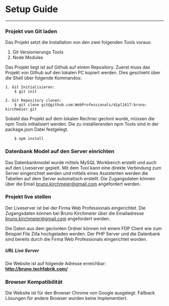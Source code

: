 # Setup Guide #
----------


### Projekt von Git laden  ###

Das Projekt setzt die Installation von den zwei folgenden Tools voraus:

1. Git Versionierungs Tools
2. Node Modules

Das Projekt liegt ist auf Github auf einem Repository. Zuerst muss das Projekt von Github auf den lokalen PC kopiert werden. Dies geschieht über die Shell über folgende Kommandos:

    1. Git Initialisieren:
		$ git init

    2. Git Repository clonen:
		$ git clone git@github.com:WebProfessionals/dipl1617-bruno-kirchmeier.git


Sobald das Projekt auf dem lokalen Rechner geclont wurde, müssen die npm Tools initialisiert werden.
Die zu installierenden npm Tools sind in der package.json Datei festgelegt.

		$ npm install


### Datenbank Model auf den Server einrichten  ###
Das Datenbankmodel wurde mittels MySQL Workbench erstellt und auch auf den Liveserver gepielt. Mit dem Tool kann eine direkte Verbindung zum Server eingerichtet werden und mittels eines Assistenten werden die Tabellen auf dem Server automatisch erstellt. Die Zugangsdaten können über die Email bruno.kirchmeier@gmail.com angefordert werden.



### Projekt live stellen  ###
Der Liveserver ist bei der Firma Web Professionals eingerichtet. Die Zugangsdaten können bei Bruno Kirchmeier über die Emailadresse bruno.kirchmeier@gmail.com angefordert werden.

Die Daten aus dem geclonten Ordner können mit einem FDP Client wie zum Beispiel File Zilla hochgeladen werden. Der PHP Server und die Datenbank sind bereits durch die Firma Web Professionals eingerichtet worden.

##### URL Live Server #####
Die Website ist auf folgende Adresse erreichbar: **http://bruno.techfabrik.com/**

### Browser Kompatibilität  ###
Die Website ist für den Browser Chrome von Google ausgelegt. Fallback Lösungen für andere Browser wurden keine Implementiert.